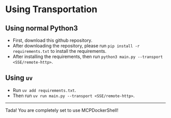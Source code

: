 # Using Transportation

## Using normal Python3
- First, download this github repository. 
- After downloading the repository, please run `pip install -r requirements.txt` to install the requirements.
- After installing the requirements, then run `python3 main.py --transport <SSE/remote-http>`.
## Using `uv`
- Run `uv add requirements.txt`. 
- Then run `uv run main.py --transport <SSE/remote-http>`.
---
Tada! You are completely set to use MCPDockerShell!